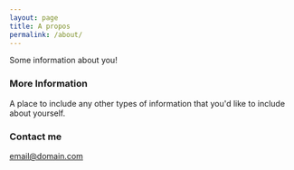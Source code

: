 ```yaml
---
layout: page
title: A propos
permalink: /about/
---
```


Some information about you!

### More Information

A place to include any other types of information that you'd like to include about yourself.

### Contact me

[email@domain.com](mailto:sabrina.mouedine@gmail.com)
